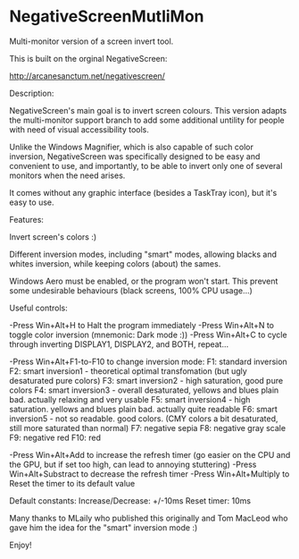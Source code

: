 # NegativeScreenMutliMon
 Multi-monitor version of a screen invert tool.

 This is built on the orginal NegativeScreen:

http://arcanesanctum.net/negativescreen/


Description:

NegativeScreen's main goal is to invert screen colours.  This version adapts the multi-monitor support branch to
add some additional untility for people with need of visual accessibility tools.

Unlike the Windows Magnifier, which is also capable of such color inversion,
NegativeScreen was specifically designed to be easy and convenient to use, and importantly, to 
be able to invert only one of several monitors when the need arises.

It comes without any graphic interface (besides a TaskTray icon), but it's easy to use.

Features:

Invert screen's colors :)

Different inversion modes, including "smart" modes,
allowing blacks and whites inversion, while keeping colors (about) the sames.

Windows Aero must be enabled, or the program won't start.
This prevent some undesirable behaviours (black screens, 100% CPU usage...)


Useful controls:

-Press Win+Alt+H to Halt the program immediately
-Press Win+Alt+N to toggle color inversion (mnemonic: Dark mode :))
-Press Win+Alt+C to cycle through inverting DISPLAY1, DISPLAY2, and BOTH, repeat...

-Press Win+Alt+F1-to-F10 to change inversion mode:
	F1: standard inversion
	F2: smart inversion1 - theoretical optimal transfomation (but ugly desaturated pure colors)
	F3: smart inversion2 - high saturation, good pure colors
	F4: smart inversion3 - overall desaturated, yellows and blues plain bad. actually relaxing and very usable
	F5: smart inversion4 - high saturation. yellows and blues  plain bad. actually quite readable
	F6: smart inversion5 - not so readable. good colors. (CMY colors a bit desaturated, still more saturated than normal)
	F7: negative sepia
	F8: negative gray scale
	F9: negative red
	F10: red

-Press Win+Alt+Add to increase the refresh timer
	(go easier on the CPU and the GPU, but if set too high, can lead to annoying stuttering)
-Press Win+Alt+Substract to decrease the refresh timer
-Press Win+Alt+Multiply to Reset the timer to its default value

Default constants:
Increase/Decrease: +/-10ms
Reset timer: 10ms

Many thanks to MLaily who published this originally and 
 Tom MacLeod who gave him the idea for the "smart" inversion mode :)

Enjoy!